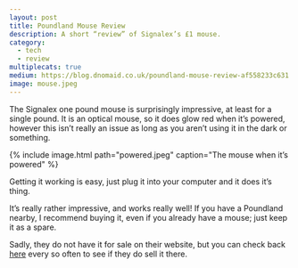 ```yaml
---
layout: post
title: Poundland Mouse Review
description: A short “review” of Signalex’s £1 mouse.
category:
  - tech
  - review
multiplecats: true
medium: https://blog.dnomaid.co.uk/poundland-mouse-review-af558233c631
image: mouse.jpeg
---
```


The Signalex one pound mouse is surprisingly impressive, at least for a single pound. It is an optical mouse, so it does glow red when it’s powered, however this isn’t really an issue as long as you aren’t using it in the dark or something.

{% include image.html path="powered.jpeg" caption="The mouse when it’s powered" %}

Getting it working is easy, just plug it into your computer and it does it’s thing.

It’s really rather impressive, and works really well! If you have a Poundland nearby, I recommend buying it, even if you already have a mouse; just keep it as a spare.

Sadly, they do not have it for sale on their website, but you can check back [here](http://www.poundland.co.uk/catalogsearch/result/?q=signalex) every so often to see if they do sell it there.
